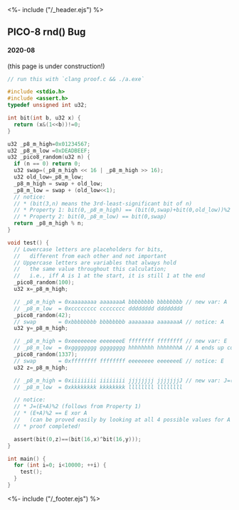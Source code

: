 <!DOCTYPE html>
<html>
<head>
<%- include ("/_header.ejs") %>
</head>
<body>
<div class="wrapper">
<div class="header">
  <a href="/index#rndbug"><div class="header-banner"></div></a>
</div>
<section class="main-content">
<h1 class="post-title">PICO-8 rnd() Bug</h1>
<h4 class="post-meta">2020-08</h4>

(this page is under construction!)

<!--
  initial symptoms
  test cases
    rnd(tab)->rnd() fixed it
  is rnd(tab) busted? decompiler time
  how does rnd() work
  how does rnd(tab) work
  (summarize convo with val about why the IDA code gets 2<<16 v.s. 2)
  (lmao pico-8 is 1<<16 indexed)
  proof.c
  ping riley, ms rabbit
 -->

```c
// run this with `clang proof.c && ./a.exe`

#include <stdio.h>
#include <assert.h>
typedef unsigned int u32;

int bit(int b, u32 x) {
  return (x&(1<<b))!=0;
}

u32 _p8_m_high=0x01234567;
u32 _p8_m_low =0xDEADBEEF;
u32 _pico8_random(u32 n) {
  if (n == 0) return 0;
  u32 swap=(_p8_m_high << 16 | _p8_m_high >> 16);
  u32 old_low=_p8_m_low;
  _p8_m_high = swap + old_low;
  _p8_m_low = swap + (old_low<<1);
  // notice:
  // * (bit(3,n) means the 3rd-least-significant bit of n)
  // * Property 1: bit(0,_p8_m_high) == (bit(0,swap)+bit(0,old_low))%2
  // * Property 2: bit(0,_p8_m_low) == bit(0,swap)
  return _p8_m_high % n;
}

void test() {
  // Lowercase letters are placeholders for bits,
  //   different from each other and not important
  // Uppercase letters are variables that always hold
  //   the same value throughout this calculation;
  //   i.e., iff A is 1 at the start, it is still 1 at the end
  _pico8_random(100);
  u32 x=_p8_m_high;

  // _p8_m_high = 0xaaaaaaaa aaaaaaaA bbbbbbbb bbbbbbbb // new var: A
  // _p8_m_low  = 0xcccccccc cccccccc dddddddd dddddddd
  _pico8_random(42);
  // swap       = 0xbbbbbbbb bbbbbbbb aaaaaaaa aaaaaaaA // notice: A
  u32 y=_p8_m_high;

  // _p8_m_high = 0xeeeeeeee eeeeeeeE ffffffff ffffffff // new var: E
  // _p8_m_low  = 0xgggggggg gggggggg hhhhhhhh hhhhhhhA // A ends up copied here (Property 2)
  _pico8_random(1337);
  // swap       = 0xffffffff ffffffff eeeeeeee eeeeeeeE // notice: E
  u32 z=_p8_m_high;

  // _p8_m_high = 0xiiiiiiii iiiiiiii jjjjjjjj jjjjjjjJ // new var: J=(E+A)%2 (Property 1)
  // _p8_m_low  = 0xkkkkkkkk kkkkkkkk llllllll llllllll

  // notice:
  // * J=(E+A)%2 (follows from Property 1)
  // * (E+A)%2 == E xor A
  //   (can be proved easily by looking at all 4 possible values for A and E)
  // * proof completed!

  assert(bit(0,z)==(bit(16,x)^bit(16,y)));
}

int main() {
  for (int i=0; i<10000; ++i) {
    test();
  }
}
```

</section>
<%- include ("/_footer.ejs") %>
</body>
</html>

